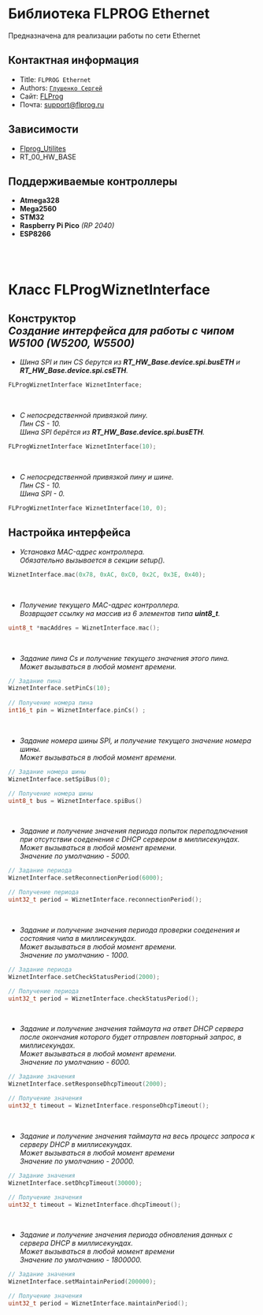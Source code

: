 Библиотека FLPROG Ethernet
===

Предназначена для реализации работы по сети Ethernet

## Контактная информация

- Title:  `FLPROG Ethernet`
- Authors: [`Глушенко Сергей`](@Totuin)
- Сайт: [FLProg](http://flprog.ru)
- Почта: [support@flprog.ru](mailto:support@flprog.ru)

## Зависимости

- [Flprog_Utilites](https://github.com/Totuin/Flprog_Utilites)
- RT_00_HW_BASE

## Поддерживаемые контроллеры
- **Atmega328**
- **Mega2560**
- **STM32**
- **Raspberry Pi Pico** *(RP 2040)*
- **ESP8266**
<br>
<br>

# Класс FLProgWiznetInterface

## __Конструктор__ <br> *Создание интерфейса для работы с чипом W5100 (W5200, W5500)*

- *Шина SPI и пин CS берутся из  **RT_HW_Base.device.spi.busETH** и **RT_HW_Base.device.spi.csETH**.*
 ```cpp
FLProgWiznetInterface WiznetInterface;
```
<br>

- *С непосредственной привязкой  пину.<br>
Пин CS - 10.<br>
Шина SPI берётся из __RT_HW_Base.device.spi.busETH__.*
```cpp
FLProgWiznetInterface WiznetInterface(10);
```
<br>

- *С непосредственной привязкой  пину и шине. <br>
Пин CS - 10.<br>
Шина SPI - 0.*
```cpp
FLProgWiznetInterface WiznetInterface(10, 0);
```

## __Настройка интерфейса__

- *Установка MAC-адрес контроллера.<br>
Обязательно вызывается в секции setup().*
```cpp
WiznetInterface.mac(0x78, 0xAC, 0xC0, 0x2C, 0x3E, 0x40);
```
<br>

- *Получение текущего MAC-адрес контроллера.<br>
Возврщает ссылку на массив из 6 элементов типа **uint8_t**.*
```cpp
uint8_t *macAddres = WiznetInterface.mac();
```
<br>

- *Задание пина Cs и получение текущего значения этого пина.<br>
Может вызываться в любой момент времени.*
```cpp
// Задание пина
WiznetInterface.setPinCs(10);
  
// Получение номера пина  
int16_t pin = WiznetInterface.pinCs() ;
```
<br>

- *Задание номера шины SPI, и получение текущего значение номера шины.<br>
Может вызываться в любой момент времени.*
```cpp
// Задание номера шины
WiznetInterface.setSpiBus(0);

// Получение номера шины
uint8_t bus = WiznetInterface.spiBus()
 ```
<br>

- *Задание и получение значения периода попыток переподлючения при отсутствии соеденения с DHCP сервером в миллисекундах.<br>
Может вызываться в любой момент времени. <br>
Значение по умолчанию - 5000.*
```cpp
// Задание периода
WiznetInterface.setReconnectionPeriod(6000);

// Получение периода
uint32_t period = WiznetInterface.reconnectionPeriod();
 ```
<br>

- *Задание и получение значения  периода проверки  соеденения и состояния чипа в миллисекундах.<br>
Может вызываться в любой момент времени.<br>
Значение по умолчанию - 1000.*
```cpp
// Задание периода
WiznetInterface.setCheckStatusPeriod(2000);

// Получение периода
uint32_t period = WiznetInterface.checkStatusPeriod();
 ```
<br>

- *Задание и получение значения  таймаута на ответ DHCP сервера после окончания которого будет отправлен повторный запрос, в миллисекундах.<br>
Может вызываться в любой момент времени.<br>
Значение по умолчанию - 6000.*
```cpp
// Задание значения
WiznetInterface.setResponseDhcpTimeout(2000);

// Получение значения
uint32_t timeout = WiznetInterface.responseDhcpTimeout();
 ```
<br>

- *Задание и получение значения таймаута на весь процесс запроса к серверу DHCP в миллисекундах.<br>
Может вызываться в любой момент времени<br>
Значение по умолчанию - 20000.*
```cpp
// Задание значения
WiznetInterface.setDhcpTimeout(30000);

// Получение значения
uint32_t timeout = WiznetInterface.dhcpTimeout();
 ```
<br>

- *Задание и получение значения периода обновления данных с сервера DHCP в миллисекундах.<br>
Может вызываться в любой момент времени<br>
Значение по умолчанию - 1800000.*
```cpp
// Задание значения
WiznetInterface.setMaintainPeriod(200000);

// Получение значения
uint32_t period = WiznetInterface.maintainPeriod();
 ```
